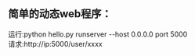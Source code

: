 ##	简单的动态web程序：
运行:python hello.py runserver --host 0.0.0.0 port 5000<br>
请求:http://ip:5000/user/xxxx